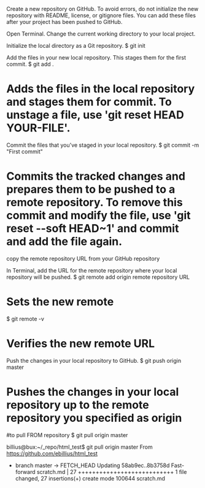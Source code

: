 Create a new repository on GitHub. To avoid errors, do not initialize the new repository with README, license, or gitignore files. You can add these files after your project has been pushed to GitHub.

Open Terminal.
Change the current working directory to your local project.

Initialize the local directory as a Git repository.
$ git init

Add the files in your new local repository. This stages them for the first commit.
$ git add .
# Adds the files in the local repository and stages them for commit. To unstage a file, use 'git reset HEAD YOUR-FILE'.

Commit the files that you've staged in your local repository.
$ git commit -m "First commit"
# Commits the tracked changes and prepares them to be pushed to a remote repository. To remove this commit and modify the file, use 'git reset --soft HEAD~1' and commit and add the file again.

copy the remote repository URL from your GitHub repository

In Terminal, add the URL for the remote repository where your local repository will be pushed.
$ git remote add origin remote repository URL
# Sets the new remote
$ git remote -v
# Verifies the new remote URL

Push the changes in your local repository to GitHub.
$ git push origin master
# Pushes the changes in your local repository up to the remote repository you specified as origin



#to pull FROM repository
$ git pull origin master

billius@bux:~/_repo/html_test$ git pull origin master
From https://github.com/ebillius/html_test
 * branch            master     -> FETCH_HEAD
Updating 58ab9ec..8b3758d
Fast-forward
 scratch.md | 27 +++++++++++++++++++++++++++
 1 file changed, 27 insertions(+)
 create mode 100644 scratch.md

